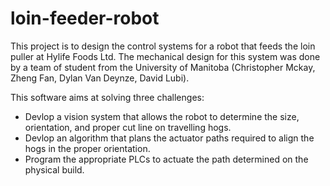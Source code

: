 # loin-feeder-robot

This project is to design the control systems for a robot that feeds the loin puller at Hylife Foods Ltd. The mechanical design for this system was done by a team of student from the University of Manitoba (Christopher Mckay, Zheng Fan, Dylan Van Deynze, David Lubi). 

This software aims at solving three challenges:
* Devlop a vision system that allows the robot to determine the size, orientation, and proper cut line on travelling hogs. 
* Devlop an algorithm that plans the actuator paths required to align the hogs in the proper orientation. 
* Program the appropriate PLCs to actuate the path determined on the physical build. 
